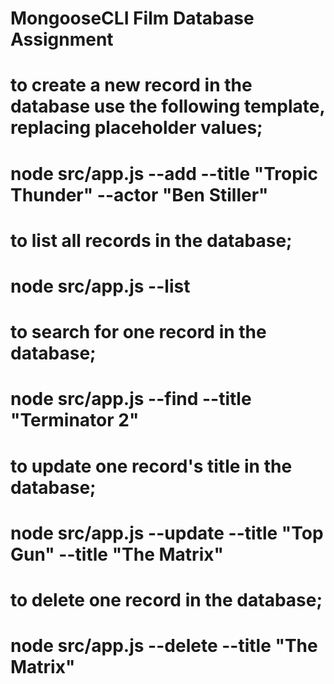 # MongooseCLI Film Database Assignment

# to create a new record in the database use the following template, replacing placeholder values;
# node src/app.js --add --title "Tropic Thunder" --actor "Ben Stiller" 

# to list all records in the database;
# node src/app.js --list

# to search for one record in the database;
# node src/app.js --find --title "Terminator 2"

# to update one record's title in the database;
# node src/app.js --update --title "Top Gun" --title "The Matrix"

# to delete one record in the database;
# node src/app.js --delete --title "The Matrix"
